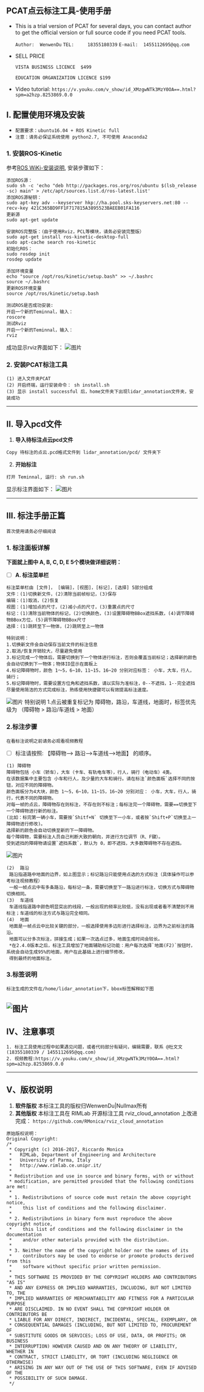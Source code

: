 PCAT点云标注工具-使用手册
---------------------

- This is a trial version of PCAT for several days, you can contact author to get the official version or full source code if you need PCAT tools.

     `Author:  WenwenDu`
     `TEL:     18355180339`
     `E-mail:  1455112695@qq.com`
     
- SELL PRICE

     `VISTA BUSINESS LICENCE  $499`
     
     `EDUCATION ORGANIZATION LICENCE $199`
     
- Video tutorial: `https://v.youku.com/v_show/id_XMzgwNTk3MzY0OA==.html?spm=a2hzp.8253869.0.0`

## **I. 配置使用环境及安装**

- `配置要求：ubuntu16.04 + ROS Kinetic full`
- `注意：请务必保证系统使用 python2.7, 不可使用 Anaconda2`

### 1. 安装ROS-Kinetic
参考[ROS WiKi-安装说明](http://http://wiki.ros.org/kinetic/Installation/Ubuntu), 安装步骤如下：
```
添加ROS源：
sudo sh -c 'echo "deb http://packages.ros.org/ros/ubuntu $(lsb_release -sc) main" > /etc/apt/sources.list.d/ros-latest.list'
添加ROS源秘钥：
sudo apt-key adv --keyserver hkp://ha.pool.sks-keyservers.net:80 --recv-key 421C365BD9FF1F717815A3895523BAEEB01FA116
更新源
sudo apt-get update
```
```
安装ROS完整版：（由于使用Rviz，PCL等模块，请务必安装完整版）
sudo apt-get install ros-kinetic-desktop-full
sudo apt-cache search ros-kinetic
初始化ROS：
sudo rosdep init
rosdep update
```

```
添加环境变量
echo "source /opt/ros/kinetic/setup.bash" >> ~/.bashrc
source ~/.bashrc
更新ROS环境变量
source /opt/ros/kinetic/setup.bash
```

```
测试ROS是否成功安装:
开启一个新的Teminnal，输入：
roscore
测试Rviz
开启一个新的Teminnal，输入：
rviz
```
成功显示rviz界面如下：
![图片](https://github.com/halostorm/PCAT/blob/master/image/s1.png)

### 2. 安装PCAT标注工具
```
(1) 进入文件夹PCAT
(2) 开启终端，运行安装命令： sh install.sh
(3) 显示 install successful 后，home文件夹下出现lidar_annotation文件夹，安装成功
```
-------------------------
## **II. 导入pcd文件**
1. **导入待标注点云pcd文件**
```
Copy 待标注的点云.pcd格式文件到 lidar_annotation/pcd/ 文件夹下
```

2. **开始标注**
```
打开 Teminnal, 运行: sh run.sh
```
显示标注界面如下：
![图片](https://github.com/halostorm/PCAT/blob/master/image/s2.png)

-------------------------------
## **III. 标注手册正篇** 
`首次使用请务必仔细阅读`
### 1. 标注面板详解
**下面就上图中 A, B, C, D, E 5个模块做详细说明：**
 - [ ] **A. 标注菜单栏** 

```
标注菜单栏由 [文件]， [编辑]，[视图]，[标记]，[选择] 5部分组成
文件：(1)切换新文件，(2)清除当前帧标记，(3)保存
编辑：(1)取消，(2)恢复
视图：(1)增加点的尺寸，(2)减小点的尺寸，(3)重置点的尺寸
标记：(1)清除当前物体的标记，(2)切换颜色，(3)设置障碍物BBox遮挡系数，(4)调节障碍物BBox方位，(5)调节障碍物BBox尺寸
选择：(1)跳转至下一物体，(2)跳转至上一物体
```
```
特别说明：
1.切换新文件会自动保存当前文件的标注信息
2.取消/恢复开销较大，尽量避免使用
3.标记完成一个物体后，需要切换到下一个物体进行标注，否则会覆盖当前标记；选择新的颜色会自动切换到下一物体；物体ID显示在面板上
4.标记障碍物时，颜色 1～5，6~10，11~15，16~20 分别对应标签： 小车，大车，行人，骑行；
5.标记障碍物时，需要设置方位角和遮挡系数，请以实际为准标注，0--不遮挡，1--完全遮挡
尽量使用简洁的方式完成标注，熟练使用快捷键可以有效提高标注速度。
```
![图片](https://github.com/halostorm/PCAT/blob/master/image/s3.png)
特别说明
1.点云被重复标记为 障碍物，路沿，车道线，地面时，标签优先级为 （障碍物 > 路沿/车道线 > 地面）

### 2.标注步骤
`在看标注说明之前请务必观看视频教程`
- [ ] 标注请按照: 【障碍物--> 路沿-->车道线-->地面】 的顺序。

```
(1) 障碍物
障碍物包括 小车（轿车），大车（卡车、有轨电车等），行人，骑行（电动车）4类。
在该数据集中主要包含 小车和行人，及少量的大车和骑行。请在标注`颜色面板`选择不同的按钮，对应不同的障碍物。
颜色面板分为4大块，颜色 1～5，6~10，11~15，16~20 分别对应： 小车，大车，行人，骑行，代表不同的障碍物。
对每一帧的点云，障碍物存在则标注，不存在则不标注；每标注完一个障碍物，需要==切换至下一个障碍物进行新的标注。
(比如：标完第一辆小车，需要按`Shitf+N` 切换至下一小车，或者按`Shift+P`切换至上一障碍物进行修改)。
选择新的颜色会自动切换至新的下一障碍物。
每个障碍物，需要标注人员自己判断大致的朝向，并进行方位调节（R、F键）。
受到遮挡的障碍物请设置`遮挡系数`，默认为 0，即不遮挡，大多数障碍物不存在遮挡。
```
![图片](https://github.com/halostorm/PCAT/blob/master/image/s4.png)

```
(2)  路沿
 路沿指道路中地面的边界，如上图显示；标记路沿只能使用点选的方式标注（具体操作可以参考标注视频教程）
 一般一帧点云中有多条路沿，每标记一条，需要切换至下一路沿进行标注，切换方式与障碍物切换相同。
(3)  车道线
 车道线指道路中颜色明显突出的线段，一般出现的频率比较低，没有出现或者看不清楚则不用标注；车道线的标注方式与路沿完全相同。
(4)  地面
 地面是一帧点云中比较关键的部分，一般选择使用多边形进行选择标注，边界为之前标注的路沿。
 地面可以分多次标注，拼接生成；如果一次选点过多，地面生成时间会较长。
 *在2.4.0版本之后，标注工具增加了地面辅助标记功能：用户每次选择`地面(F2)`按钮时，系统会自动生成95%的地面，用户在此基础上进行细节修改，
 得到最终的地面标注。
```

### 3.标签说明
`标注生成的文件在/home/lidar_annotation下，bbox标签解释如下图`

![图片](https://github.com/halostorm/PCAT/blob/master/image/s5.png)
------------------------

**IV、注意事项**
-----------------------
    1. 标注工具使用过程中如果遇见问题，或者代码部分有疑问，编辑需要，联系 @杜文文(18355180339 / 1455112695@qq.com)
    2. 视频教程:https://v.youku.com/v_show/id_XMzgwNTk3MzY0OA==.html?spm=a2hzp.8253869.0.0

-----------------------

**V、版权说明**
-----------------------
1. **软件版权** 
本标注工具的版权归WenwenDu|Nullmax所有
 2. **其他版权** 
本标注工具在 RIMLab 开源标注工具 rviz_cloud_annotation 上改进完成：
`https://github.com/RMonica/rviz_cloud_annotation`

```
原始版权说明：
Original Copyright:
/*
 * Copyright (c) 2016-2017, Riccardo Monica
 *   RIMLab, Department of Engineering and Architecture
 *   University of Parma, Italy
 *   http://www.rimlab.ce.unipr.it/
 *
 * Redistribution and use in source and binary forms, with or without
 * modification, are permitted provided that the following conditions are met:
 *
 * 1. Redistributions of source code must retain the above copyright notice,
 *    this list of conditions and the following disclaimer.
 *
 * 2. Redistributions in binary form must reproduce the above copyright notice,
 *    this list of conditions and the following disclaimer in the documentation
 *    and/or other materials provided with the distribution.
 *
 * 3. Neither the name of the copyright holder nor the names of its
 *    contributors may be used to endorse or promote products derived from this
 *    software without specific prior written permission.
 *
 * THIS SOFTWARE IS PROVIDED BY THE COPYRIGHT HOLDERS AND CONTRIBUTORS "AS IS"
 * AND ANY EXPRESS OR IMPLIED WARRANTIES, INCLUDING, BUT NOT LIMITED TO, THE
 * IMPLIED WARRANTIES OF MERCHANTABILITY AND FITNESS FOR A PARTICULAR PURPOSE
 * ARE DISCLAIMED. IN NO EVENT SHALL THE COPYRIGHT HOLDER OR CONTRIBUTORS BE
 * LIABLE FOR ANY DIRECT, INDIRECT, INCIDENTAL, SPECIAL, EXEMPLARY, OR
 * CONSEQUENTIAL DAMAGES (INCLUDING, BUT NOT LIMITED TO, PROCUREMENT OF
 * SUBSTITUTE GOODS OR SERVICES; LOSS OF USE, DATA, OR PROFITS; OR BUSINESS
 * INTERRUPTION) HOWEVER CAUSED AND ON ANY THEORY OF LIABILITY, WHETHER IN
 * CONTRACT, STRICT LIABILITY, OR TORT (INCLUDING NEGLIGENCE OR OTHERWISE)
 * ARISING IN ANY WAY OUT OF THE USE OF THIS SOFTWARE, EVEN IF ADVISED OF THE
 * POSSIBILITY OF SUCH DAMAGE.
 */
```

